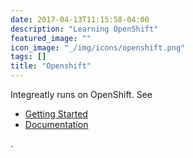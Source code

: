 ```yaml
---
date: 2017-04-13T11:15:58-04:00
description: "Learning OpenShift"
featured_image: ""
icon_image: "_/img/icons/openshift.png"
tags: []
title: "Openshift"
---
```


Integreatly runs on OpenShift. See

- [Getting Started](https://www.openshift.com/learn/get-started/)
- [Documentation](https://docs.openshift.com/)

<!--more-->

.
